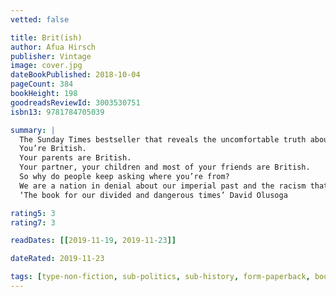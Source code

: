 ```yaml
---
vetted: false

title: Brit(ish)
author: Afua Hirsch
publisher: Vintage
image: cover.jpg
dateBookPublished: 2018-10-04
pageCount: 384
bookHeight: 198
goodreadsReviewId: 3003530751
isbn13: 9781784705039

summary: |
  The Sunday Times bestseller that reveals the uncomfortable truth about race and identity in Britain today
  You’re British.
  Your parents are British.
  Your partner, your children and most of your friends are British.
  So why do people keep asking where you’re from?
  We are a nation in denial about our imperial past and the racism that plagues our present. Brit(ish) is Afua Hirsch’s personal and provocative exploration of how this came to be – and an urgent call for change.
  ‘The book for our divided and dangerous times’ David Olusoga

rating5: 3
rating7: 3

readDates: [[2019-11-19, 2019-11-23]]

dateRated: 2019-11-23

tags: [type-non-fiction, sub-politics, sub-history, form-paperback, book-club, sub-racism]
---
```

